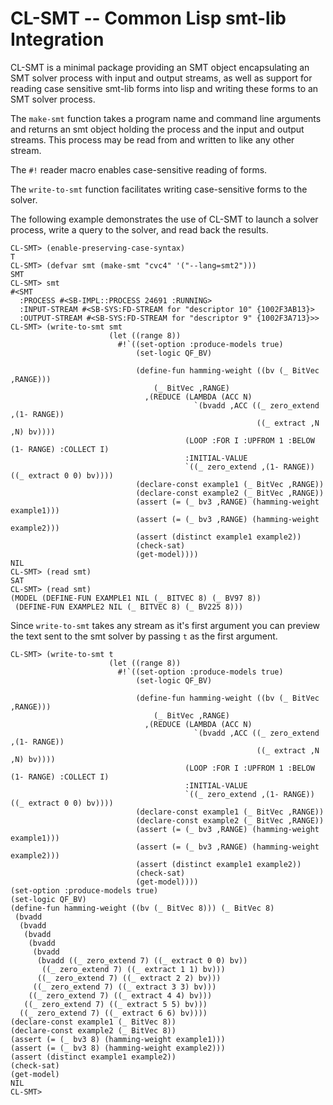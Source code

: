 # CL-SMT -- Common Lisp smt-lib Integration

CL-SMT is a minimal package providing an SMT object encapsulating an
SMT solver process with input and output streams, as well as support
for reading case sensitive smt-lib forms into lisp and writing these
forms to an SMT solver process.

The `make-smt` function takes a program name and command line
arguments and returns an smt object holding the process and the input
and output streams.  This process may be read from and written to like
any other stream.

The `#!` reader macro enables case-sensitive reading of forms.

The `write-to-smt` function facilitates writing case-sensitive forms
to the solver.

The following example demonstrates the use of CL-SMT to launch a
solver process, write a query to the solver, and read back the
results.

```
CL-SMT> (enable-preserving-case-syntax)
T
CL-SMT> (defvar smt (make-smt "cvc4" '("--lang=smt2")))
SMT
CL-SMT> smt
#<SMT
  :PROCESS #<SB-IMPL::PROCESS 24691 :RUNNING>
  :INPUT-STREAM #<SB-SYS:FD-STREAM for "descriptor 10" {1002F3AB13}>
  :OUTPUT-STREAM #<SB-SYS:FD-STREAM for "descriptor 9" {1002F3A713}>>
CL-SMT> (write-to-smt smt
                      (let ((range 8))
                        #!`((set-option :produce-models true)
                            (set-logic QF_BV)

                            (define-fun hamming-weight ((bv (_ BitVec ,RANGE)))
                                (_ BitVec ,RANGE)
                              ,(REDUCE (LAMBDA (ACC N)
                                         `(bvadd ,ACC ((_ zero_extend ,(1- RANGE))
                                                       ((_ extract ,N ,N) bv))))
                                       (LOOP :FOR I :UPFROM 1 :BELOW (1- RANGE) :COLLECT I)
                                       :INITIAL-VALUE
                                       `((_ zero_extend ,(1- RANGE)) ((_ extract 0 0) bv))))
                            (declare-const example1 (_ BitVec ,RANGE))
                            (declare-const example2 (_ BitVec ,RANGE))
                            (assert (= (_ bv3 ,RANGE) (hamming-weight example1)))
                            (assert (= (_ bv3 ,RANGE) (hamming-weight example2)))
                            (assert (distinct example1 example2))
                            (check-sat)
                            (get-model))))
NIL
CL-SMT> (read smt)
SAT
CL-SMT> (read smt)
(MODEL (DEFINE-FUN EXAMPLE1 NIL (_ BITVEC 8) (_ BV97 8))
 (DEFINE-FUN EXAMPLE2 NIL (_ BITVEC 8) (_ BV225 8)))
```

Since `write-to-smt` takes any stream as it's first argument you can
preview the text sent to the smt solver by passing `t` as the first
argument.
```
CL-SMT> (write-to-smt t
                      (let ((range 8))
                        #!`((set-option :produce-models true)
                            (set-logic QF_BV)

                            (define-fun hamming-weight ((bv (_ BitVec ,RANGE)))
                                (_ BitVec ,RANGE)
                              ,(REDUCE (LAMBDA (ACC N)
                                         `(bvadd ,ACC ((_ zero_extend ,(1- RANGE))
                                                       ((_ extract ,N ,N) bv))))
                                       (LOOP :FOR I :UPFROM 1 :BELOW (1- RANGE) :COLLECT I)
                                       :INITIAL-VALUE
                                       `((_ zero_extend ,(1- RANGE)) ((_ extract 0 0) bv))))
                            (declare-const example1 (_ BitVec ,RANGE))
                            (declare-const example2 (_ BitVec ,RANGE))
                            (assert (= (_ bv3 ,RANGE) (hamming-weight example1)))
                            (assert (= (_ bv3 ,RANGE) (hamming-weight example2)))
                            (assert (distinct example1 example2))
                            (check-sat)
                            (get-model))))
(set-option :produce-models true)
(set-logic QF_BV)
(define-fun hamming-weight ((bv (_ BitVec 8))) (_ BitVec 8)
 (bvadd
  (bvadd
   (bvadd
    (bvadd
     (bvadd
      (bvadd ((_ zero_extend 7) ((_ extract 0 0) bv))
       ((_ zero_extend 7) ((_ extract 1 1) bv)))
      ((_ zero_extend 7) ((_ extract 2 2) bv)))
     ((_ zero_extend 7) ((_ extract 3 3) bv)))
    ((_ zero_extend 7) ((_ extract 4 4) bv)))
   ((_ zero_extend 7) ((_ extract 5 5) bv)))
  ((_ zero_extend 7) ((_ extract 6 6) bv))))
(declare-const example1 (_ BitVec 8))
(declare-const example2 (_ BitVec 8))
(assert (= (_ bv3 8) (hamming-weight example1)))
(assert (= (_ bv3 8) (hamming-weight example2)))
(assert (distinct example1 example2))
(check-sat)
(get-model)
NIL
CL-SMT> 
```
